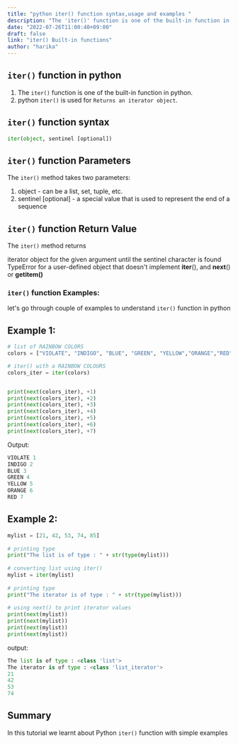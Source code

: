 ```yaml
---
title: "python iter() function syntax,usage and examples "
description: "The 'iter()' function is one of the built-in function in python"
date: "2022-07-26T11:00:40+09:00"
draft: false
link: "iter() Built-in functions"
author: "harika"
---
```


## `iter()` function in python

1. The `iter()` function is one of the built-in function in python.
2. python `iter()` is used for `Returns an iterator object`.

## `iter()` function syntax

```python
iter(object, sentinel [optional])
```
## `iter()` function Parameters

The `iter()` method takes two parameters:
1. object - can be a list, set, tuple, etc.
2. sentinel [optional] - a special value that is used to represent the end of a sequence

## `iter()` function Return Value

The `iter()` method returns

iterator object for the given argument until the sentinel character is found
TypeError for a user-defined object that doesn't implement __iter__(), and __next__() or __getitem()__


### `iter()` function Examples:

let's go through couple of examples to understand `iter()` function in python

## Example 1:


```python
# list of RAINBOW COLORS
colors = ["VIOLATE", "INDIGO", "BLUE", "GREEN", "YELLOW","ORANGE","RED"]

# iter() with a RAINBOW COLOURS
colors_iter = iter(colors)


print(next(colors_iter), +1)
print(next(colors_iter), +2)
print(next(colors_iter), +3)
print(next(colors_iter), +4)
print(next(colors_iter), +5)
print(next(colors_iter), +6)
print(next(colors_iter), +7)
```
Output:

```python
VIOLATE 1
INDIGO 2
BLUE 3
GREEN 4
YELLOW 5
ORANGE 6
RED 7
```

## Example 2:

```python
mylist = [21, 42, 53, 74, 85]
 
# printing type
print("The list is of type : " + str(type(mylist)))
 
# converting list using iter()
mylist = iter(mylist)
 
# printing type
print("The iterator is of type : " + str(type(mylist)))
 
# using next() to print iterator values
print(next(mylist))
print(next(mylist))
print(next(mylist))
print(next(mylist))
```
output:

```python
The list is of type : <class 'list'>
The iterator is of type : <class 'list_iterator'>
21
42
53
74
```
## Summary
In this tutorial we learnt about Python `iter()` function with simple examples
